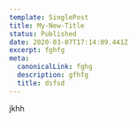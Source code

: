 ```yaml
---
template: SinglePost
title: My-New-Title
status: Published
date: 2020-03-07T17:14:09.441Z
excerpt: fghfg
meta:
  canonicalLink: fghg
  description: gfhfg
  title: dsfsd
---
```

jkhh
